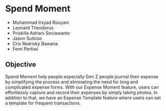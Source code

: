 # Spend Moment
- Muhammad Irsyad Rouyani
- Leonard Theodorus
- Priskilla Adriani Seciawanto
- Jason Sutioso
- Cris Rearisky Bawana
- Femi Pertiwi

## Objective
Spend Moment help people especially Gen Z people journal their expense by simplifying the process and eliminating the need for long and complicated expense forms. 
With our Expense Moment feature, users can effortlessly capture and record their expenses by simply taking photos. In addition to that, we have an Expense Template feature where users can set a template for frequent transactions.

